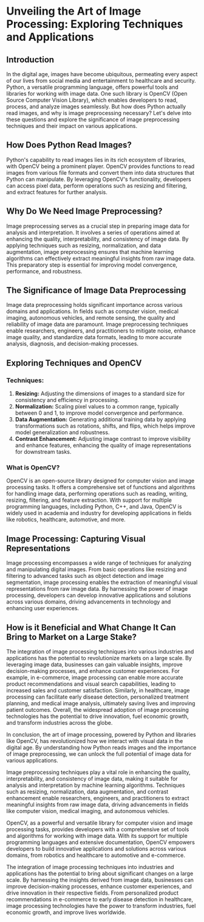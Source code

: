 # Unveiling the Art of Image Processing: Exploring Techniques and Applications

## Introduction

In the digital age, images have become ubiquitous, permeating every aspect of our lives from social media and entertainment to healthcare and security. Python, a versatile programming language, offers powerful tools and libraries for working with image data. One such library is OpenCV (Open Source Computer Vision Library), which enables developers to read, process, and analyze images seamlessly. But how does Python actually read images, and why is image preprocessing necessary? Let's delve into these questions and explore the significance of image preprocessing techniques and their impact on various applications.

## How Does Python Read Images?

Python's capability to read images lies in its rich ecosystem of libraries, with OpenCV being a prominent player. OpenCV provides functions to read images from various file formats and convert them into data structures that Python can manipulate. By leveraging OpenCV's functionality, developers can access pixel data, perform operations such as resizing and filtering, and extract features for further analysis.

## Why Do We Need Image Preprocessing?

Image preprocessing serves as a crucial step in preparing image data for analysis and interpretation. It involves a series of operations aimed at enhancing the quality, interpretability, and consistency of image data. By applying techniques such as resizing, normalization, and data augmentation, image preprocessing ensures that machine learning algorithms can effectively extract meaningful insights from raw image data. This preparatory step is essential for improving model convergence, performance, and robustness.

## The Significance of Image Data Preprocessing

Image data preprocessing holds significant importance across various domains and applications. In fields such as computer vision, medical imaging, autonomous vehicles, and remote sensing, the quality and reliability of image data are paramount. Image preprocessing techniques enable researchers, engineers, and practitioners to mitigate noise, enhance image quality, and standardize data formats, leading to more accurate analysis, diagnosis, and decision-making processes.

## Exploring Techniques and OpenCV

### Techniques:

1. **Resizing:** Adjusting the dimensions of images to a standard size for consistency and efficiency in processing.
2. **Normalization:** Scaling pixel values to a common range, typically between 0 and 1, to improve model convergence and performance.
3. **Data Augmentation:** Generating additional training data by applying transformations such as rotations, shifts, and flips, which helps improve model generalization and robustness.
4. **Contrast Enhancement:** Adjusting image contrast to improve visibility and enhance features, enhancing the quality of image representations for downstream tasks.

### What is OpenCV?

OpenCV is an open-source library designed for computer vision and image processing tasks. It offers a comprehensive set of functions and algorithms for handling image data, performing operations such as reading, writing, resizing, filtering, and feature extraction. With support for multiple programming languages, including Python, C++, and Java, OpenCV is widely used in academia and industry for developing applications in fields like robotics, healthcare, automotive, and more.

## Image Processing: Capturing Visual Representations

Image processing encompasses a wide range of techniques for analyzing and manipulating digital images. From basic operations like resizing and filtering to advanced tasks such as object detection and image segmentation, image processing enables the extraction of meaningful visual representations from raw image data. By harnessing the power of image processing, developers can develop innovative applications and solutions across various domains, driving advancements in technology and enhancing user experiences.

## How is it Beneficial and What Change It Can Bring to Market on a Large Stake?

The integration of image processing techniques into various industries and applications has the potential to revolutionize markets on a large scale. By leveraging image data, businesses can gain valuable insights, improve decision-making processes, and enhance customer experiences. For example, in e-commerce, image processing can enable more accurate product recommendations and visual search capabilities, leading to increased sales and customer satisfaction. Similarly, in healthcare, image processing can facilitate early disease detection, personalized treatment planning, and medical image analysis, ultimately saving lives and improving patient outcomes. Overall, the widespread adoption of image processing technologies has the potential to drive innovation, fuel economic growth, and transform industries across the globe.

In conclusion, the art of image processing, powered by Python and libraries like OpenCV, has revolutionized how we interact with visual data in the digital age. By understanding how Python reads images and the importance of image preprocessing, we can unlock the full potential of image data for various applications.

Image preprocessing techniques play a vital role in enhancing the quality, interpretability, and consistency of image data, making it suitable for analysis and interpretation by machine learning algorithms. Techniques such as resizing, normalization, data augmentation, and contrast enhancement enable researchers, engineers, and practitioners to extract meaningful insights from raw image data, driving advancements in fields like computer vision, medical imaging, and autonomous vehicles.

OpenCV, as a powerful and versatile library for computer vision and image processing tasks, provides developers with a comprehensive set of tools and algorithms for working with image data. With its support for multiple programming languages and extensive documentation, OpenCV empowers developers to build innovative applications and solutions across various domains, from robotics and healthcare to automotive and e-commerce.

The integration of image processing techniques into industries and applications has the potential to bring about significant changes on a large scale. By harnessing the insights derived from image data, businesses can improve decision-making processes, enhance customer experiences, and drive innovation in their respective fields. From personalized product recommendations in e-commerce to early disease detection in healthcare, image processing technologies have the power to transform industries, fuel economic growth, and improve lives worldwide.
